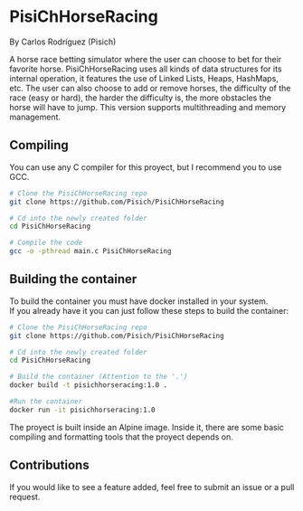 # PisiChHorseRacing
By Carlos Rodríguez (Pisich)

A horse race betting simulator where the user can choose to bet for their favorite horse. PisiChHorseRacing uses all kinds of data structures for its internal operation, it features the use of Linked Lists, Heaps, HashMaps, etc. The user can also choose to add or remove horses, the difficulty of the race (easy or hard), the harder the difficulty is, the more obstacles the horse will have to jump. This version supports multithreading and memory management.

## Compiling
You can use any C compiler for this proyect, but I recommend you to use GCC.
```bash
# Clone the PisiChHorseRacing repo
git clone https://github.com/Pisich/PisiChHorseRacing

# Cd into the newly created folder
cd PisiChHorseRacing

# Compile the code
gcc -o -pthread main.c PisiChHorseRacing 
```
## Building the container
To build the container you must have docker installed in your system.</br>
If you already have it you can just follow these steps to build the container:
```bash
# Clone the PisiChHorseRacing repo
git clone https://github.com/Pisich/PisiChHorseRacing

# Cd into the newly created folder
cd PisiChHorseRacing

# Build the container (Attention to the '.')
docker build -t pisichhorseracing:1.0 .

#Run the container
docker run -it pisichhorseracing:1.0
```
The proyect is built inside an Alpine image. Inside it, there are some basic compiling and formatting tools that the proyect depends on.
## Contributions
If you would like to see a feature added, feel free to submit an issue or a pull request.
